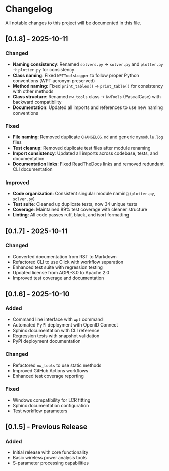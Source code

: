 # Changelog

All notable changes to this project will be documented in this file.

## [0.1.8] - 2025-10-11

### Changed
- **Naming consistency**: Renamed `solvers.py` → `solver.py` and `plotter.py` → `plotter.py` for consistency
- **Class naming**: Fixed `WPTToolsLogger` to follow proper Python conventions (WPT acronym preserved)
- **Method naming**: Fixed `print_tables()` → `print_table()` for consistency with other methods
- **Class structure**: Renamed `nw_tools` class → `NwTools` (PascalCase) with backward compatibility
- **Documentation**: Updated all imports and references to use new naming conventions

### Fixed
- **File naming**: Removed duplicate `CHANGELOG.md` and generic `mymodule.log` files
- **Test cleanup**: Removed duplicate test files after module renaming
- **Import consistency**: Updated all imports across codebase, tests, and documentation
- **Documentation links**: Fixed ReadTheDocs links and removed redundant CLI documentation

### Improved
- **Code organization**: Consistent singular module naming (`plotter.py`, `solver.py`)
- **Test suite**: Cleaned up duplicate tests, now 34 unique tests
- **Coverage**: Maintained 89% test coverage with cleaner structure
- **Linting**: All code passes ruff, black, and isort formatting

## [0.1.7] - 2025-10-11

### Changed
- Converted documentation from RST to Markdown
- Refactored CLI to use Click with workflow separation
- Enhanced test suite with regression testing
- Updated license from AGPL-3.0 to Apache 2.0
- Improved test coverage and documentation

## [0.1.6] - 2025-10-10

### Added
- Command line interface with `wpt` command
- Automated PyPI deployment with OpenID Connect
- Sphinx documentation with CLI reference
- Regression tests with snapshot validation
- PyPI deployment documentation

### Changed
- Refactored `nw_tools` to use static methods
- Improved GitHub Actions workflows
- Enhanced test coverage reporting

### Fixed
- Windows compatibility for LCR fitting
- Sphinx documentation configuration
- Test workflow parameters

## [0.1.5] - Previous Release

### Added
- Initial release with core functionality
- Basic wireless power analysis tools
- S-parameter processing capabilities
